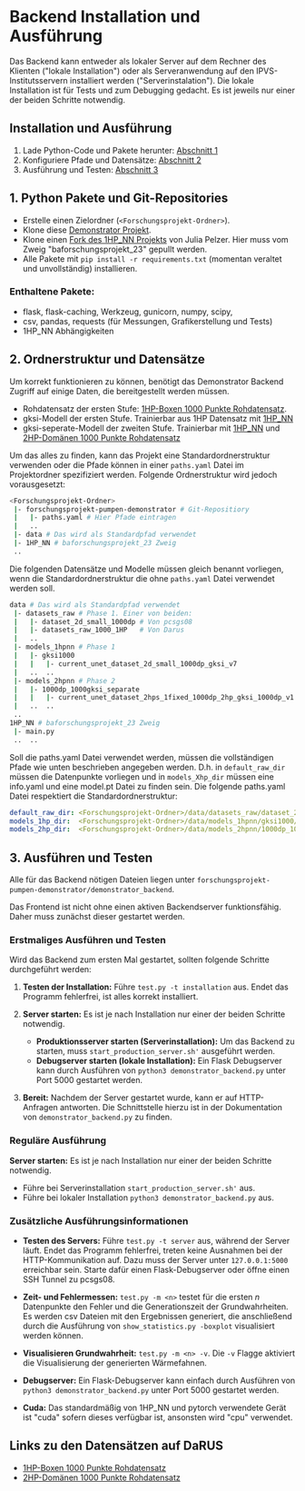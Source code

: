 # Backend Installation und Ausführung

Das Backend kann entweder als lokaler Server auf dem Rechner des Klienten ("lokale Installation") oder als Serveranwendung auf den IPVS-Institutsservern installiert werden ("Serverinstalation").
Die lokale Installation ist für Tests und zum Debugging gedacht.
Es ist jeweils nur einer der beiden Schritte notwendig.

## Installation und Ausführung
1. Lade Python-Code und Pakete herunter: [Abschnitt 1](##1.-Python-Pakete-und-Git-Repositories)
2. Konfiguriere Pfade und Datensätze: [Abschnitt 2](##2.-Ordnerstruktur-und-Datensätze)
3. Ausführung und Testen: [Abschnitt 3](##3.-Ausführen-und-Testen)

## 1. Python Pakete und Git-Repositories

- Erstelle einen Zielordner (`<Forschungsprojekt-Ordner>`).
- Klone diese [Demonstrator Projekt](https://github.com/FabioTucciarone/forschungsprojekt-pumpen-demonstrator).
- Klone einen [Fork des 1HP_NN Projekts](https://github.com/FabioTucciarone/1HP_NN/tree/baforschungsprojekt_23) von Julia Pelzer.
Hier muss vom Zweig "baforschungsprojekt_23" gepullt werden.
- Alle Pakete mit `pip install -r requirements.txt` (momentan veraltet und unvollständig) installieren.

### Enthaltene Pakete:

- flask, flask-caching, Werkzeug, gunicorn, numpy, scipy, 
- csv, pandas, requests (für Messungen, Grafikerstellung und Tests)
- 1HP_NN Abhängigkeiten


## 2. Ordnerstruktur und Datensätze

Um korrekt funktionieren zu können, benötigt das Demonstrator Backend Zugriff auf einige Daten, die bereitgestellt werden müssen.

- Rohdatensatz der ersten Stufe: [1HP-Boxen 1000 Punkte Rohdatensatz](https://doi.org/10.18419/darus-3650).
- gksi-Modell der ersten Stufe. Trainierbar aus 1HP Datensatz mit [1HP_NN](https://github.com/JuliaPelzer/1HP_NN)
- gksi-seperate-Modell der zweiten Stufe. Trainierbar mit [1HP_NN](https://github.com/JuliaPelzer/1HP_NN) und [2HP-Domänen 1000 Punkte Rohdatensatz](https://doi.org/10.18419/darus-3652)

Um das alles zu finden, kann das Projekt eine Standardordnerstruktur verwenden oder die Pfade können in einer `paths.yaml` Datei im Projektordner spezifiziert werden. 
Folgende Ordnerstruktur wird jedoch vorausgesetzt:

```bash
<Forschungsprojekt-Ordner>
 |- forschungsprojekt-pumpen-demonstrator # Git-Repositiory
 |   |- paths.yaml # Hier Pfade eintragen
 |   ..
 |- data # Das wird als Standardpfad verwendet
 |- 1HP_NN # baforschungsprojekt_23 Zweig
 ..
```

Die folgenden Datensätze und Modelle müssen gleich benannt vorliegen, wenn die Standardordnerstruktur die ohne `paths.yaml` Datei verwendet werden soll.
```bash
data # Das wird als Standardpfad verwendet
 |- datasets_raw # Phase 1. Einer von beiden:
 |   |- dataset_2d_small_1000dp # Von pcsgs08
 |   |- datasets_raw_1000_1HP   # Von Darus
 |   ..
 |- models_1hpnn # Phase 1
 |   |- gksi1000
 |   |   |- current_unet_dataset_2d_small_1000dp_gksi_v7
 |   ..  ..
 |- models_2hpnn # Phase 2
 |   |- 1000dp_1000gksi_separate
 |   |   |- current_unet_dataset_2hps_1fixed_1000dp_2hp_gksi_1000dp_v1
 |   ..  ..
 ..
1HP_NN # baforschungsprojekt_23 Zweig
 |- main.py 
 ..  ..
```

Soll die paths.yaml Datei verwendet werden, müssen die vollständigen Pfade wie unten beschrieben angegeben werden.
D.h. in `default_raw_dir` müssen die Datenpunkte vorliegen und in `models_Xhp_dir` müssen eine info.yaml und eine model.pt Datei zu finden sein.
Die folgende paths.yaml Datei respektiert die Standardordnerstruktur:

```yaml
default_raw_dir: <Forschungsprojekt-Ordner>/data/datasets_raw/dataset_2d_small_1000dp # Phase 1
models_1hp_dir:  <Forschungsprojekt-Ordner>/data/models_1hpnn/gksi1000/current_unet_dataset_2d_small_1000dp_gksi_v7 # Phase 1 und 2
models_2hp_dir:  <Forschungsprojekt-Ordner>/data/models_2hpnn/1000dp_1000gksi_separate/current_unet_dataset_2hps_1fixed_1000dp_2hp_gksi_1000dp_v1 # Phase 2
```

## 3. Ausführen und Testen
Alle für das Backend nötigen Dateien liegen unter `forschungsprojekt-pumpen-demonstrator/demonstrator_backend`.

Das Frontend ist nicht ohne einen aktiven Backendserver funktionsfähig.
Daher muss zunächst dieser gestartet werden.

### Erstmaliges Ausführen und Testen

Wird das Backend zum ersten Mal gestartet, sollten folgende Schritte durchgeführt werden:

1. **Testen der Installation:** Führe `test.py -t installation` aus. Endet das Programm fehlerfrei, ist alles korrekt installiert.

2. **Server starten:** Es ist je nach Installation nur einer der beiden Schritte notwendig.
   - **Produktionsserver starten (Serverinstallation):** Um das Backend zu starten, muss `start_production_server.sh'` ausgeführt werden. 
   - **Debugserver starten (lokale Installation):** Ein Flask Debugserver kann durch Ausführen von `python3 demonstrator_backend.py` unter Port 5000 gestartet werden.

3. **Bereit:** Nachdem der Server gestartet wurde, kann er auf HTTP-Anfragen antworten.
Die Schnittstelle hierzu ist in der Dokumentation von `demonstrator_backend.py` zu finden.

### Reguläre Ausführung

**Server starten:** Es ist je nach Installation nur einer der beiden Schritte notwendig.
- Führe bei Serverinstallation `start_production_server.sh'` aus.
- Führe bei lokaler Installation  `python3 demonstrator_backend.py` aus.

### Zusätzliche Ausführungsinformationen

- **Testen des Servers:** Führe `test.py -t server` aus, während der Server läuft. Endet das Programm fehlerfrei, treten keine Ausnahmen bei der HTTP-Kommunikation auf. Dazu muss der Server unter `127.0.0.1:5000` erreichbar sein. Starte dafür einen Flask-Debugserver oder öffne einen SSH Tunnel zu pcsgs08.

- **Zeit- und Fehlermessen:** `test.py -m <n>` testet für die ersten $n$ Datenpunkte den Fehler und die Generationszeit der Grundwahrheiten.
Es werden csv Dateien mit den Ergebnissen generiert, die anschließend durch die Ausführung von `show_statistics.py -boxplot` visualisiert werden können.

- **Visualisieren Grundwahrheit:** `test.py -m <n> -v`. Die `-v` Flagge aktiviert die Visualisierung der generierten Wärmefahnen.

- **Debugserver:** Ein Flask-Debugserver kann einfach durch Ausführen von `python3 demonstrator_backend.py` unter Port 5000 gestartet werden.

- **Cuda:** Das standardmäßig von 1HP_NN und pytorch verwendete Gerät ist "cuda" sofern dieses verfügbar ist, ansonsten wird "cpu" verwendet.

## Links zu den Datensätzen auf DaRUS
- [1HP-Boxen 1000 Punkte Rohdatensatz](https://doi.org/10.18419/darus-3650)
- [2HP-Domänen 1000 Punkte Rohdatensatz](https://doi.org/10.18419/darus-3652)
